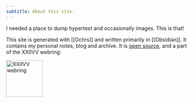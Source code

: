 ```yaml
---
subtitle: About this site.
---
```

I needed a place to dump hypertext and occasionally images.  This is that!

This site is generated with [[Ochrs]] and written primarily in [[Obsidian]].  It contains my personal notes, blog and archive. It is [open source](https://github.com/pavo-etc/notes), and a part of the XXIIVV webring:

<a href="https://webring.xxiivv.com/#notes.zachmanson.com" target="_blank" rel="noopener">

<img height="100" src="https://webring.xxiivv.com/icon.black.svg" alt="XXIIVV webring" />

</a>
